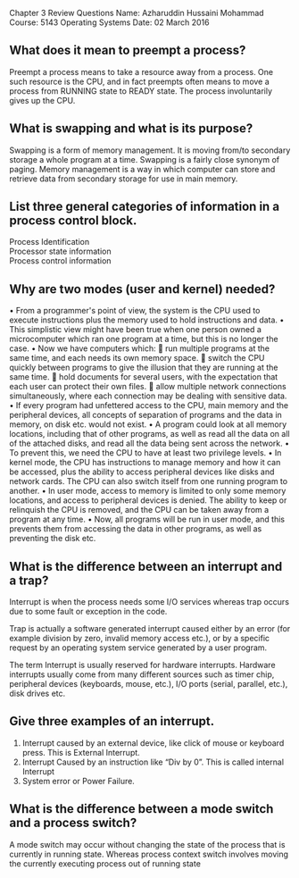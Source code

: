 Chapter 3 Review Questions
Name: Azharuddin Hussaini Mohammad
Course: 5143 Operating Systems
Date: 02 March 2016


## What does it mean to preempt a process? 
Preempt a process means to take a resource away from a process. One such resource is the CPU, and in fact preempts often means to move a process from RUNNING state to READY state. The process involuntarily gives up the CPU. 


## What is swapping and what is its purpose? 
Swapping is a form of memory management. It is moving from/to secondary storage a whole program at a time. Swapping is a fairly close synonym of paging. 
Memory management is a way in which computer can store and retrieve data from secondary storage for use in main memory.

## List three general categories of information in a process control block. 
Process Identification <br />
Processor state information <br />
Process control information <br />

## Why are two modes (user and kernel) needed? 
•	From a programmer's point of view, the system is the CPU used to execute instructions plus the memory used to hold instructions and data. 
•	This simplistic view might have been true when one person owned a microcomputer which ran one program at a time, but this is no longer the case. 
•	Now we have computers which: 
	run multiple programs at the same time, and each needs its own memory space. 
	switch the CPU quickly between programs to give the illusion that they are running at the same time. 
	hold documents for several users, with the expectation that each user can protect their own files. 
	allow multiple network connections simultaneously, where each connection may be dealing with sensitive data. 
•	If every program had unfettered access to the CPU, main memory and the peripheral devices, all concepts of separation of programs and the data in memory, on disk etc. would not exist. 
•	A program could look at all memory locations, including that of other programs, as well as read all the data on all of the attached disks, and read all the data being sent across the network. 
•	To prevent this, we need the CPU to have at least two privilege levels. 
•	In kernel mode, the CPU has instructions to manage memory and how it can be accessed, plus the ability to access peripheral devices like disks and network cards. The CPU can also switch itself from one running program to another. 
•	In user mode, access to memory is limited to only some memory locations, and access to peripheral devices is denied. The ability to keep or relinquish the CPU is removed, and the CPU can be taken away from a program at any time. 
•	Now, all programs will be run in user mode, and this prevents them from accessing the data in other programs, as well as preventing the disk etc.


## What is the difference between an interrupt and a trap?
Interrupt is when the process needs some I/O services whereas trap occurs due to some fault or exception in the code.

Trap is actually a software generated interrupt caused either by an error (for example division by zero, invalid memory access etc.), or by a specific request by an operating system service generated by a user program.

The term Interrupt is usually reserved for hardware interrupts. Hardware interrupts usually come from many different sources such as timer chip, peripheral devices (keyboards, mouse, etc.), I/O ports (serial, parallel, etc.), disk drives etc.


## Give three examples of an interrupt. 

1.	Interrupt caused by an external device, like click of mouse or keyboard press. This is External Interrupt.
2.	Interrupt Caused by an instruction like “Div by 0”. This is called internal Interrupt
3.	System error or Power Failure.


## What is the difference between a mode switch and a process switch?
A mode switch may occur without changing the state of the process that is currently in running state. Whereas process context switch involves moving the currently executing process out of running state
